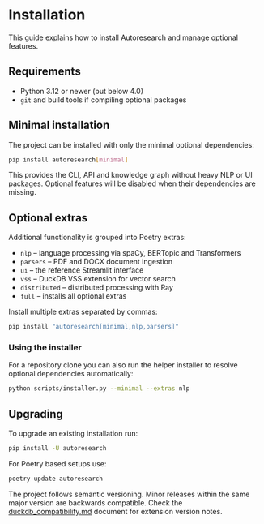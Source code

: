 # Installation

This guide explains how to install Autoresearch and manage optional features.

## Requirements

- Python 3.12 or newer (but below 4.0)
- `git` and build tools if compiling optional packages

## Minimal installation

The project can be installed with only the minimal optional dependencies:

```bash
pip install autoresearch[minimal]
```

This provides the CLI, API and knowledge graph without heavy NLP or UI packages. Optional features will be disabled when their dependencies are missing.

## Optional extras

Additional functionality is grouped into Poetry extras:

- `nlp` – language processing via spaCy, BERTopic and Transformers
- `parsers` – PDF and DOCX document ingestion
- `ui` – the reference Streamlit interface
- `vss` – DuckDB VSS extension for vector search
- `distributed` – distributed processing with Ray
- `full` – installs all optional extras

Install multiple extras separated by commas:

```bash
pip install "autoresearch[minimal,nlp,parsers]"
```

### Using the installer

For a repository clone you can also run the helper installer to resolve
optional dependencies automatically:

```bash
python scripts/installer.py --minimal --extras nlp
```

## Upgrading

To upgrade an existing installation run:

```bash
pip install -U autoresearch
```

For Poetry based setups use:

```bash
poetry update autoresearch
```

The project follows semantic versioning. Minor releases within the same major version are backwards compatible. Check the [duckdb_compatibility.md](duckdb_compatibility.md) document for extension version notes.

